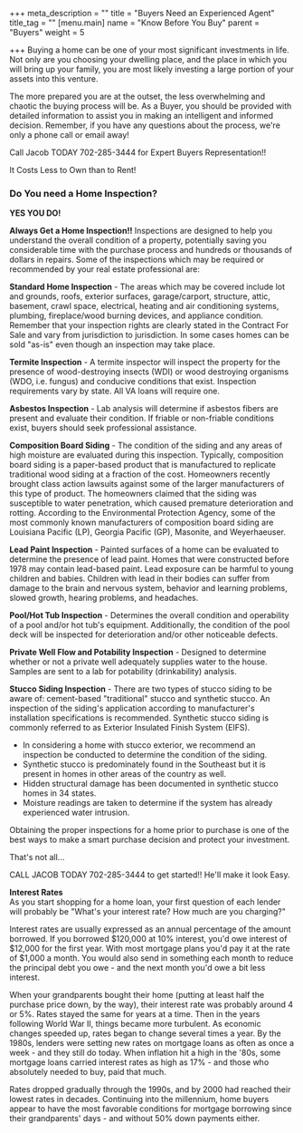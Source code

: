 +++
meta_description = ""
title = "Buyers Need an Experienced Agent"
title_tag = ""
[menu.main]
name = "Know Before You Buy"
parent = "Buyers"
weight = 5

+++
Buying a home can be one of your most significant investments in life. Not only are you choosing your dwelling place, and the place in which you will bring up your family, you are most likely investing a large portion of your assets into this venture.

The more prepared you are at the outset, the less overwhelming and chaotic the buying process will be. As a Buyer, you should be provided with detailed information to assist you in making an intelligent and informed decision. Remember, if you have any questions about the process, we're only a phone call or email away!

Call Jacob TODAY 702-285-3444 for Expert Buyers Representation!!

It Costs Less to Own than to Rent!

### Do You need a Home Inspection?

**YES YOU DO!**

​**Always Get a Home Inspection!!** Inspections are designed to help you understand the overall condition of a property, potentially saving you considerable time with the purchase process and hundreds or thousands of dollars in repairs. Some of the inspections which may be required or recommended by your real estate professional are:

**Standard Home Inspection** - The areas which may be covered include lot and grounds, roofs, exterior surfaces, garage/carport, structure, attic, basement, crawl space, electrical, heating and air conditioning systems, plumbing, fireplace/wood burning devices, and appliance condition. Remember that your inspection rights are clearly stated in the Contract For Sale and vary from jurisdiction to jurisdiction. In some cases homes can be sold "as-is" even though an inspection may take place.

**Termite Inspection** - A termite inspector will inspect the property for the presence of wood-destroying insects (WDI) or wood destroying organisms (WDO, i.e. fungus) and conducive conditions that exist. Inspection requirements vary by state. All VA loans will require one.

**Asbestos Inspection** - Lab analysis will determine if asbestos fibers are present and evaluate their condition. If friable or non-friable conditions exist, buyers should seek professional assistance.

**Composition Board Siding** - The condition of the siding and any areas of high moisture are evaluated during this inspection. Typically, composition board siding is a paper-based product that is manufactured to replicate traditional wood siding at a fraction of the cost. Homeowners recently brought class action lawsuits against some of the larger manufacturers of this type of product. The homeowners claimed that the siding was susceptible to water penetration, which caused premature deterioration and rotting. According to the Environmental Protection Agency, some of the most commonly known manufacturers of composition board siding are Louisiana Pacific (LP), Georgia Pacific (GP), Masonite, and Weyerhaeuser.

**Lead Paint Inspection** - Painted surfaces of a home can be evaluated to determine the presence of lead paint. Homes that were constructed before 1978 may contain lead-based paint. Lead exposure can be harmful to young children and babies. Children with lead in their bodies can suffer from damage to the brain and nervous system, behavior and learning problems, slowed growth, hearing problems, and headaches.

**Pool/Hot Tub Inspection** - Determines the overall condition and operability of a pool and/or hot tub's equipment. Additionally, the condition of the pool deck will be inspected for deterioration and/or other noticeable defects.

**Private Well Flow and Potability Inspection** - Designed to determine whether or not a private well adequately supplies water to the house. Samples are sent to a lab for potability (drinkability) analysis.

**Stucco Siding Inspection** - There are two types of stucco siding to be aware of: cement-based "traditional" stucco and synthetic stucco. An inspection of the siding's application according to manufacturer's installation specifications is recommended. Synthetic stucco siding is commonly referred to as Exterior Insulated Finish System (EIFS).

* In considering a home with stucco exterior, we recommend an inspection be conducted to determine the condition of the siding.
* Synthetic stucco is predominately found in the Southeast but it is present in homes in other areas of the country as well.
* Hidden structural damage has been documented in synthetic stucco homes in 34 states.
* Moisture readings are taken to determine if the system has already experienced water intrusion.

​Obtaining the proper inspections for a home prior to purchase is one of the best ways to make a smart purchase decision and protect your investment.

That's not all...

CALL JACOB TODAY 702-285-3444 to get started!! He'll make it look Easy.

**Interest Rates**  
As you start shopping for a home loan, your first question of each lender will probably be "What's your interest rate? How much are you charging?"

Interest rates are usually expressed as an annual percentage of the amount borrowed. If you borrowed $120,000 at 10% interest, you'd owe interest of $12,000 for the first year. With most mortgage plans you'd pay it at the rate of $1,000 a month. You would also send in something each month to reduce the principal debt you owe - and the next month you'd owe a bit less interest.

When your grandparents bought their home (putting at least half the purchase price down, by the way), their interest rate was probably around 4 or 5%. Rates stayed the same for years at a time. Then in the years following World War II, things became more turbulent. As economic changes speeded up, rates began to change several times a year. By the 1980s, lenders were setting new rates on mortgage loans as often as once a week - and they still do today. When inflation hit a high in the '80s, some mortgage loans carried interest rates as high as 17% - and those who absolutely needed to buy, paid that much.

Rates dropped gradually through the 1990s, and by 2000 had reached their lowest rates in decades. Continuing into the millennium, home buyers appear to have the most favorable conditions for mortgage borrowing since their grandparents' days - and without 50% down payments either.

​